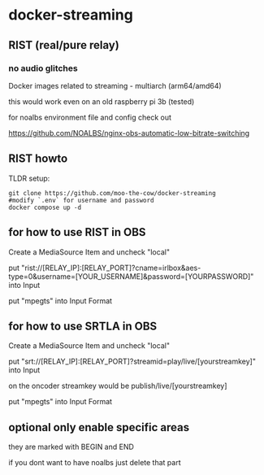 # docker-streaming
## RIST (real/pure relay)
### no audio glitches
Docker images related to streaming - multiarch (arm64/amd64)

this would work even on an old raspberry pi 3b (tested)

for noalbs environment file and config check out

https://github.com/NOALBS/nginx-obs-automatic-low-bitrate-switching

## RIST howto
TLDR setup:

```
git clone https://github.com/moo-the-cow/docker-streaming
#modify `.env` for username and password
docker compose up -d
```

## for how to use RIST in OBS

Create a MediaSource Item and uncheck "local"

put "rist://[RELAY_IP]:[RELAY_PORT]?cname=irlbox&aes-type=0&username=[YOUR_USERNAME]&password=[YOURPASSWORD]" into Input

put "mpegts" into Input Format

## for how to use SRTLA in OBS

Create a MediaSource Item and uncheck "local"

put "srt://[RELAY_IP]:[RELAY_PORT]?streamid=play/live/[yourstreamkey]" into Input

on the oncoder streamkey would be publish/live/[yourstreamkey]

put "mpegts" into Input Format

## optional only enable specific areas
they are marked with BEGIN and END

if you dont want to have noalbs just delete that part
